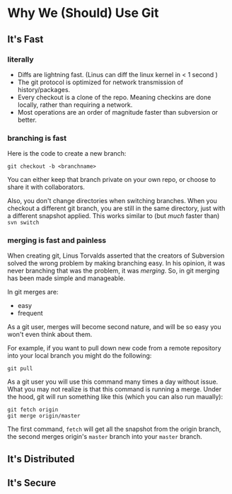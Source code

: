 Why We (Should) Use Git
=======================

It's Fast
---------
### literally ###
* Diffs are lightning fast. (Linus can diff the linux kernel in < 1 second )
* The git protocol is optimized for network transmission of history/packages.
* Every checkout is a clone of the repo.  Meaning checkins are done locally, rather than requiring a network.
* Most operations are an order of magnitude faster than subversion or better.

### branching is fast ###
Here is the code to create a new branch:

    git checkout -b <branchname>
  

You can either keep that branch private on your own repo, or choose to share it with collaborators.

Also, you don't change directories when switching branches. When you checkout a different git branch, you are still in the same directory, just with a different snapshot applied.  This works similar to (but _much_ faster than) `svn switch`

### merging is fast and painless ###

When creating git, Linus Torvalds asserted that the creators of Subversion solved the wrong problem by making branching easy.  In his opinion, it was never branching that was the problem, it was _merging_.  So, in git merging has been made simple and manageable.

In git merges are:

* easy
* frequent

As a git user, merges will become second nature, and will be so easy you won't even think about them.

For example, if you want to pull down new code from a remote repository into your local branch you might do the following:

    git pull

As a git user you will use this command many times a day without issue.  What you may not realize is that this command is running a merge. Under the hood, git will run something like this (which you can also run maually):

    git fetch origin
    git merge origin/master

The first command, `fetch` will get all the snapshot from the origin branch, the second merges origin's `master` branch into your `master` branch.

It's Distributed
----------------


It's Secure
-----------